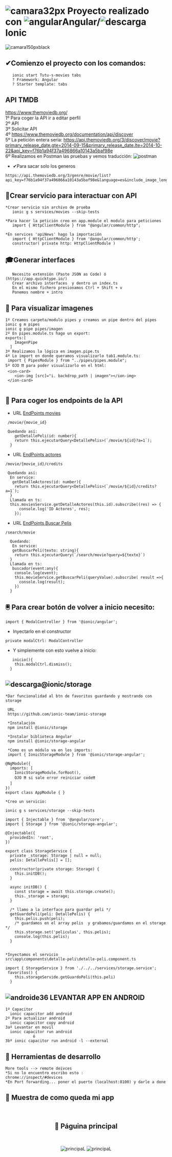 # ![camara32px](https://user-images.githubusercontent.com/71487857/215443811-9da36a51-9562-4cb7-8d69-7dbef48f4aec.png)   Proyecto realizado con ![angular](https://user-images.githubusercontent.com/71487857/212993270-3cf1454e-f0d7-4164-bc01-20d5fe6469cd.png)Angular/![descarga](https://user-images.githubusercontent.com/71487857/212993697-6234ef26-0e4a-40ce-bc8a-a9bfa858a74b.png)Ionic 
![camara150pxblack](https://user-images.githubusercontent.com/71487857/215443464-bbaa4dcc-62ac-4189-a428-0c55a3b197c5.png)

## ✔Comienzo el proyecto con los comandos:

```
   ionic start Tutu-s-movies tabs
   ? Framework: Angular
   ? Starter template: tabs

```
## API TMDB

https://www.themoviedb.org/                                                                                                                                               
1º Para coger la API ir a editar perfil                                 
2º API                                                                                                                                                                    
 3º Solicitar API                                                                                                                                                          
 4º https://www.themoviedb.org/documentation/api/discover                                                                                                                  
 5º La petición entera seria: 
 https://api.themoviedb.org/3/discover/movie?primary_release_date.gte=2014-09-15&primary_release_date.lte=2014-10-22&api_key=f76b1a94f37a496866a10143a5baf98e                
6º Realizamos en Postman las pruebas y vemos traducción:
![postman](https://user-images.githubusercontent.com/71487857/215481676-86fcd1b0-92e5-4673-b08a-2b913b31c83b.png)

* ✔Para sacar solo los generos 
```
https://api.themoviedb.org/3/genre/movie/list?api_key=f76b1a94f37a496866a10143a5baf98e&language=es&include_image_lenguage=es
```


## 🎱Crear servicio para interactuar con API

```
*Crear servicio sin archivo de prueba
   ionic g s services/movies --skip-tests

*Para hacer la petición creo en app.module el modulo para peticiones
   import { HttpClientModule } from "@angular/common/http";

*En services 'apiNews' hago la importación
   import { HttpClientModule } from '@angular/common/http';
   constructor( private http: HttpClientModule )

```
## 🎓Generar interfaces

```
   Necesito extensión (Paste JSON as Code) ó (https://app.quicktype.io/)
   Crear archivo interfaces  y dentro un index.ts
   En el mismo fichero presionamos Ctrl + Shift + v
   Ponemos nombre + intro
```

## 📸 Para visualizar imagenes

```
1º Creamos carpeta/modulo pipes y creamos un pipe dentro del pipes
ionic g m pipes
ionic g pipe pipes/imagen
2º En pipes.module.ts hago un export:
exports:[
    ImagenPipe
  ]
3º Realizamos la lógica en imagen.pipe.ts
4º Lo import en donde queramos visualizarlo tab1.module.ts:
 import { PipesModule } from "../pipes/pipes.module";
5º OJO ❗❗ para poder visualizarlo en el html:
 <ion-card>
    <ion-img [src]="i. backdrop_path | imagen"></ion-img>
 </ion-card>
 

```

## 🧲 Para coger los endpoints de la API
* URL [EndPoints movies](https://developers.themoviedb.org/3/movies/get-movie-details)
```
 /movie/{movie_id}
 
 Quedando así:
    getDetallePeli(id: number){
    return this.ejecutarQuery<DetallePelis>(`/movie/${id}?a=1`);
  }
```
* URL [EndPoints actores](https://developers.themoviedb.org/3/movies/get-movie-credits)
```
/movie/{movie_id}/credits

 Quedando así:
  En service:
   getDetalleActores(id: number){
    return this.ejecutarQuery<DetallePelis>(`/movie/${id}/credits?a=1`);
  }
  Llamada en ts:
  this.moviesService.getDetalleActores(this.id).subscribe((res) => {
      console.log('ID Actores', res);
    });
```
* URL [EndPoints Buscar Pelis](https://developers.themoviedb.org/3/search/search-movies)

```
/search/movie

  Quedando:
   En service:
   getBuscarPeli(texto: string){
    return this.ejecutarQuery(`/search/movie?query=${texto}`)
  }
  Llamada en ts:
   buscador(event:any){
    console.log(event);
    this.movieService.getBuscarPeli(queryValue).subscribe( result =>{
      console.log(result);
    })
  }
```

##  🖲 Para crear botón de volver a inicio necesito:

```
import { ModalController } from '@ionic/angular';
```
* Inyectarlo en el constructor
``` 
private modalCtrl: ModalController
```
* Y simplemente con esto vuelve a inicio:
```
   inicio(){
    this.modalCtrl.dismiss();
  }
```
## ![descarga](https://user-images.githubusercontent.com/71487857/214578135-16d1a768-8961-4099-82ce-43045983b5f6.png)@ionic/storage

```
*Dar funcionalidad al btn de favoritos guardando y mostrando con storage

 URL
 https://github.com/ionic-team/ionic-storage

 *Instalación
 npm install @ionic/storage

 *Instalar biblioteca Angular
 npm install @ionic/storage-angular

 *Como es un módulo va en los imports:
 import { IonicStorageModule } from '@ionic/storage-angular';

@NgModule({
  imports: [
    IonicStorageModule.forRoot(),
    OJO ❗❗ si sale error reiniciar code❗❗ 
  ]
})
export class AppModule { }

*Creo un servicio:

ionic g s services/storage --skip-tests

import { Injectable } from '@angular/core';
import { Storage } from '@ionic/storage-angular';

@Injectable({
  providedIn: 'root',
})

export class StorageService {
  private _storage: Storage | null = null;
  pelis: DetallePelis[] = [];

  constructor(private storage: Storage) {
    this.initDB();
  }

  async initDB() {
    const storage = await this.storage.create();
    this._storage = storage;
  }

  /* llamo a la interface para guardar peli */
  getGuardoPeli(peli: DetallePelis) {
    this.pelis.push(peli);
    /* guardamos en el array pelis  y grabamos/guardamos en el storage */
    this.storage.set('peliculas', this.pelis);
    console.log(this.pelis);
  }


*Inyectamos el servicio
src\app\components\detalle-peli\detalle-peli.component.ts

import { StorageService } from './../../services/storage.service';
 favoritos() {
    this.storageServide.getGuardoPeli(this.peli)
  }
```
## ![androide36](https://user-images.githubusercontent.com/71487857/199188171-195d30ba-e4b6-4f3f-bea1-bbf09369c70a.jpg) LEVANTAR APP EN ANDROID

```
1º Capacitor
  ionic capacitor add android
2º Para actualizar android
  ionic capacitor copy android
3aº Levantar en movil
  ionic capacitor run android
            ó
3bº ionic capacitor run android -l --external
```
## 🔎 Herramientas de desarrollo

```
More tools --> remote deivces
*Si no lo encuentro escribo esto :
chrome://inspect/#devices
*En Port forwarding... poner el puerto (localhost:8100) y darle a done
```
## 🎨 Muestra de como queda mi app 
<br>

  <h2 align="center">
  📸 Páguina principal
</h2>
<br>
<p align="center"> 
  <img src="src/assets/imgReadme/principalOphone307png.png" alt="principaL" />
  <img src="src/assets/imgReadme/TMprincipal307px.png" alt="principaL" />
 </p>
  <br> <br>

